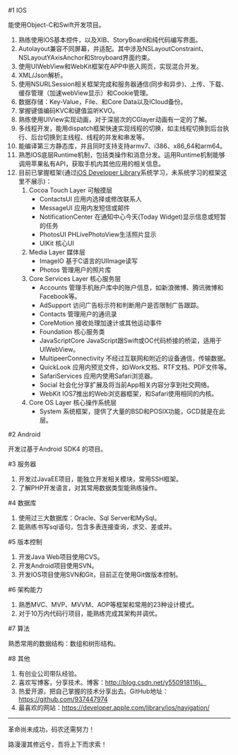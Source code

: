#1 IOS

能使用Object-C和Swift开发项目。

1. 熟练使用IOS基本控件，以及XIB、StoryBoard和纯代码编写界面。
2. Autolayout兼容不同屏幕，并适配。其中涉及NSLayoutConstraint、NSLayoutYAxisAnchor和Stroyboard界面约束。
3. 使用UIWebView和WebKit框架在APP中嵌入网页，实现混合开发。
4. XML/Json解析。
5. 使用NSURLSession相关框架完成和服务器通信(同步和异步)、上传、下载、缓存管理（加速webView显示）和Cookie管理。
6. 数据存储：Key-Value，File、和Core Data以及ICloud备份。
7. 掌握键值编码KVC和键值监听KVO。
8. 熟练使用UIView实现动画，对于深层次的CGlayer动画有一定的了解。
9. 多线程开发，能用dispatch框架快速实现线程的切换，如主线程切换到后台执行、后台切换到主线程、线程的并发和串发等。
10. 能编译第三方静态库，并且同时支持支持armv7、i386、x86_64和arm64。
11. 熟悉IOS底层Runtime机制，包括类操作和消息分发。运用Runtime机制能够调用苹果私有API，获取手机内其他应用的相关信息。
12. 目前已掌握框架(通过[iOS Developer Library](https://developer.apple.com/library/ios/navigation/)系统学习，未系统学习的框架这里不展示)：
    1. Cocoa Touch Layer 可触摸层
        - ContactsUI 应用内选择或修改联系人
        - MessageUI 应用内发短信或邮件
        - NotificationCenter 在通知中心今天(Today Widget)显示信息或短暂的任务
        - PhotosUI PHLivePhotoView生活照片显示
        - UIKit 核心UI
    2. Media Layer 媒体层
        - ImageIO 基于C语言的UIImage读写
        - Photos 管理用户的照片库
    3. Core Services Layer 核心服务层
        - Accounts 管理手机账户库中的账户信息，如新浪微博、腾讯微博和Facebook等。
        - AdSupport 访问广告标示符和判断用户是否限制广告跟踪。
        - Contacts 管理用户的通讯录
        - CoreMotion 接收处理加速计或其他运动事件
        - Foundation 核心服务类
        - JavaScriptCore JavaScript跟Swift或OC代码桥接的桥梁，适用于UIWebView。
        - MultipeerConnectivity 不经过互联网和附近的设备通信，传输数据。
        - QuickLook 应用内预览文件，如iWork文档、RTF文档、PDF文件等。
        - SafariServices 应用内使用Safari浏览器。
        - Social 社会化分享扩展及将当前App相关内容分享到社交网络。
        - WebKit IOS7推出的Web浏览器框架，和Safari使用相同的内核。
    4. Core OS Layer 核心操作系统层
        - System 系统框架，提供了大量的BSD和POSIX功能，GCD就是在此层。

#2 Android

开发过基于Android SDK4 的项目。

#3 服务器

1. 开发过JavaEE项目，能独立开发相关模块，常用SSH框架。
2. 了解PHP开发语言，对其常用数据类型能熟练操作。

#4 数据库

1. 使用过三大数据库：Oracle、Sql Server和MySql。
2. 能熟练书写sql语句，包含多表连接查询，求交、差或并。

#5 版本控制

1. 开发Java Web项目使用CVS。
2. 开发Android项目使用SVN。
3. 开发IOS项目使用SVN和Git，目前正在使用Git做版本控制。

#6 架构能力

1. 熟悉MVC、MVP、MVVM、AOP等框架和常用的23种设计模式。
2. 对于10万内代码行项目，能熟练完成其架构并调优。

#7 算法

熟悉常用的数据结构：数组和树形结构。

#8 其他

1. 有创业公司带队经验。
2. 喜欢写博客，分享技术。博客：http://blog.csdn.net/y550918116j。
3. 热爱开源，把自己掌握的技术分享出去。GitHub地址：https://github.com/937447974
4. 最喜欢的网站：https://developer.apple.com/library/ios/navigation/

----

革命尚未成功，码农还需努力！

路漫漫其修远兮，吾将上下而求索！


